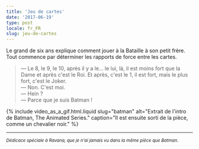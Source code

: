 ```yaml
---
title: 'Jeu de cartes'
date: '2017-06-19'
type: post
locale: fr_FR
slug: jeu-de-cartes
---
```


Le grand de six ans explique comment jouer à la Bataille à son petit frère. Tout commence par déterminer les rapports de force entre les cartes.

<!-- more -->

> — Le 8, le 9, le 10, après il y a le… le lui, là, il est moins fort que la Dame et après c'est le Roi. Et après, c'est le 1, il est fort, mais le plus fort, c'est le Joker.  
> — Non. C'est moi.  
> — Hein ?  
> — Parce que je suis Batman !

{% include video_as_a_gif.html.liquid
slug="batman"
alt="Extrait de l'intro de Batman, The Animated Series."
caption="Il est ensuite sorti de la pièce, comme un chevalier noir."
%}

***

<small><i>Dédicace spéciale à Ravana, que je n'ai jamais vu dans la même pièce que Batman.</i></small>
